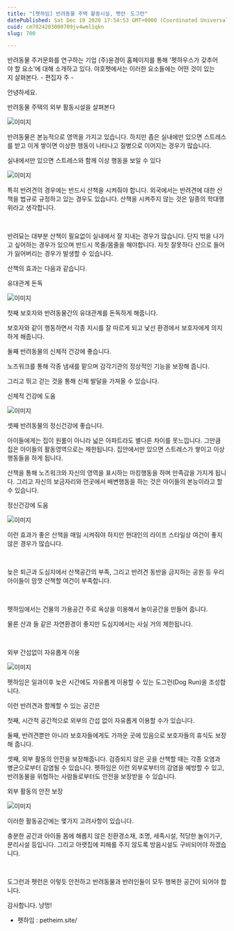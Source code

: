 ```yaml
---
title: "[펫하임] 반려동물 주택 활동시설, 펫런ㆍ도그런"
datePublished: Sat Dec 19 2020 17:54:53 GMT+0000 (Coordinated Universal Time)
cuid: cm7024203000709jv4wml1qkn
slug: 700

---
```



반려동물 주거문화를 연구하는 기업 (주)윤경이 홈페이지를 통해 '펫하우스가 갖추어야 할 요소'에 대해 소개하고 있다. 야호펫에서는 이러한 요소들에는 어떤 것이 있는지 살펴본다. - 편집자 주 -

안녕하세요.

반려동물 주택의 외부 활동시설을 살펴본다

![이미지](https://cdn.hashnode.com/res/hashnode/image/upload/v1739252623905/85bbad3c-20d0-4ea7-9a37-9b3fbedb90cf.jpeg)

반려동물은 본능적으로 영역을 가지고 있습니다. 하지만 좁은 실내에만 있으면 스트레스를 받고 이게 쌓이면 이상한 행동이 나타나고 질병으로 이어지는 경우가 많습니다.

실내에서만 있으면 스트레스와 함께 이상 행동을 보일 수 있다

![이미지](https://cdn.hashnode.com/res/hashnode/image/upload/v1739252626647/98b184fe-10db-4745-8e7a-07eb53aaace9.png)

특히 반려견의 경우에는 반드시 산책을 시켜줘야 합니다. 외국에서는 반려견에 대한 산책을 법규로 규정하고 있는 경우도 있습니다. 산책을 시켜주지 않는 것은 일종의 학대행위라고 생각합니다.

​

반려묘는 대부분 산책이 필요없이 실내에서 잘 지내는 경우가 많습니다. 단지 밖을 나가고 싶어하는 경우가 있으며 반드시 목줄/몸줄을 해야합니다. 자칫 잘못하다 산으로 들어가 잃어버리는 경우가 발생할 수 있습니다.

산책의 효과는 다음과 같습니다.

유대관계 돈독

![이미지](https://cdn.hashnode.com/res/hashnode/image/upload/v1739252628045/36538cee-333b-4486-905c-36833a6fc74d.jpeg)

첫째 보호자와 반려동물간의 유대관계를 돈독하게 해줍니다.

보호자와 같이 행동하면서 각종 지시를 잘 따르게 되고 낯선 환경에서 보호자에게 의지하게 해줍니다.

둘째 반려동물의 신체적 건강에 좋습니다.

노즈워크를 통해 각종 냄새를 맡으며 감각기관의 정상적인 기능을 보장해 줍니다.

그리고 뛰고 걷는 것을 통해 신체 발달을 가져올 수 있습니다.

신체적 건강에 도움

![이미지](https://cdn.hashnode.com/res/hashnode/image/upload/v1739252629053/3d4df65a-a08e-4a1b-b3dc-3f7619e5cc04.jpeg)

셋째 반려동물의 정신건강에 좋습니다.

아이들에게는 집이 원룸이 아니라 넓은 아파트라도 별다른 차이를 못느낍니다. 그만큼 집은 아이들의 활동영역으로는 제한됩니다. 집안에서만 있으면 스트레스가 쌓이고 이상 행동들을 하게 됩니다.

산책을 통해 노즈워크와 자신의 영역을 표시하는 마킹행동을 하며 만족감을 가지게 됩니다. 그리고 자신의 보금자리와 먼곳에서 배변행동을 하는 것은 아이들의 본능이라고 할 수 있습니다.

정신건강에 도움

![이미지](https://cdn.hashnode.com/res/hashnode/image/upload/v1739252630425/0ba2136b-5629-4469-bc23-9b1bca1a1801.jpeg)

이런 효과가 좋은 산책을 매일 시켜줘야 하지만 현대인의 라이프 스타일상 여건이 좋지 않은 경우가 많습니다.

​

늦은 퇴근과 도심지에서 산책공간의 부족, 그리고 반려견 동반을 금지하는 공원 등 우리 아이들이 맘껏 산책할 여건이 부족합니다.

​

펫하임에서는 건물의 가용공간 주로 옥상을 이용해서 놀이공간을 만들어 줍니다.

물론 산과 들 같은 자연환경이 좋지만 도심지에서는 사실 거의 제한됩니다.

​

외부 간섭없이 자유롭게 이용

![이미지](https://cdn.hashnode.com/res/hashnode/image/upload/v1739252631661/e19bc436-96da-40d4-a320-df19c5087b0e.jpeg)

펫하임은 일과이후 늦은 시간에도 자유롭게 이용할 수 있는 도그런(Dog Run)을 조성합니다.

이런 반려견과 함께할 수 있는 공간은

첫째, 시간적 공간적으로 외부의 간섭 없이 자유롭게 이용할 수가 있습니다.

둘째, 반려견뿐만 아니라 보호자들에게도 가까운 곳에 있음으로 보호자들의 휴식도 보장해 줍니다.

셋째, 외부 활동의 안전을 보장해줍니다. 검증되지 않은 곳을 산책할 때는 각종 오염과 병균으로부터 감염될 수 있습니다. 펫하임은 이런 외부로부터의 감염을 예방할 수 있고, 반려동물을 위협하는 사람들로부터도 안전을 보장받을 수 있습니다.

외부 활동의 안전 보장

![이미지](https://cdn.hashnode.com/res/hashnode/image/upload/v1739252633576/6e1a3eff-493e-4aaf-b9b0-21a57197a080.png)

이러한 활동공간에는 몇가지 고려사항이 있습니다.

충분한 공간과 아이들 몸에 해롭지 않은 친환경소재, 조명, 세족시설, 적당한 놀이기구, 분리시설​​ 등입니다. 그리고 아랫집에 피해를 주지 않도록 방음시설도 구비되어야 하겠습니다.

​

도그런과 펫런은 이렇듯 안전하고 반려동물과 반려인들이 모두 행복한 공간이 되어야 합니다.

감사합니다. 냥멍!

- 펫하임 : petheim.site/